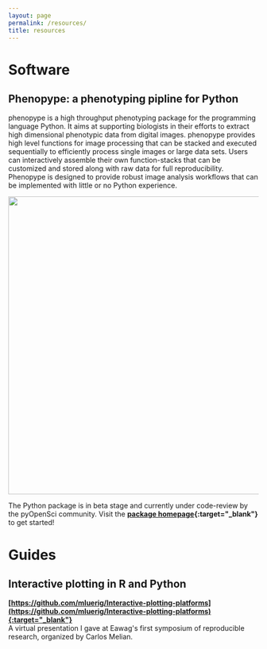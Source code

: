 ```yaml
---
layout: page
permalink: /resources/
title: resources
---
```

# Software

## Phenopype: a phenotyping pipline for Python

phenopype is a high throughput phenotyping package for the programming language Python. It aims at supporting biologists in their efforts to extract high dimensional phenotypic data from digital images. phenopype provides high level functions for image processing that can be stacked and executed sequentially to efficiently process single images or large data sets. Users can interactively assemble their own function-stacks that can be customized and stored along with raw data for full reproducibility. Phenopype is designed to provide robust image analysis workflows that can be implemented with little or no Python experience.

<p align="center">
<img src="/assets/images/phenopype.png" width="600" />
</p>

The Python package is in beta stage and currently under code-review by the pyOpenSci community. Visit the **[package homepage](https://mluerig.github.io/phenopype/){:target="_blank"}** to get started!


# Guides

## Interactive plotting in R and Python
**[https://github.com/mluerig/Interactive-plotting-platforms](https://github.com/mluerig/Interactive-plotting-platforms){:target="_blank"}** <br> A virtual presentation I gave at Eawag's first symposium of reproducible research, organized by Carlos Melian. 